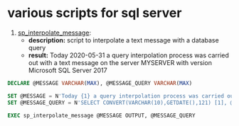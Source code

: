 # various scripts for sql server
1. [sp_interpolate_message](https://github.com/iscenigmax/scripts-sqlserver/blob/master/sp_interpolate_message.sql): 
   * __description:__ script to interpolate a text message with a database query
   * __result:__ Today 2020-05-31 a query interpolation process was carried out with a text message on the server MYSERVER with version Microsoft SQL Server 2017

```sql
DECLARE @MESSAGE VARCHAR(MAX), @MESSAGE_QUERY VARCHAR(MAX)

SET @MESSAGE = N'Today {1} a query interpolation process was carried out with a text message on the server {2} with version {3}'
SET @MESSAGE_QUERY = N'SELECT CONVERT(VARCHAR(10),GETDATE(),121) [1], @@SERVERNAME [2], @@VERSION [3] INTO ##T_INTERPOLATE'

EXEC sp_interpolate_message @MESSAGE OUTPUT, @MESSAGE_QUERY
```
